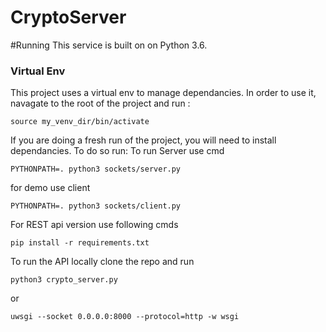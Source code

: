 # CryptoServer

#Running 
This service is built on on Python 3.6.

### Virtual Env
This project uses a virtual env to manage dependancies. In order to use it, navagate to the root of the project and run : 

```
source my_venv_dir/bin/activate
```

If you are doing a fresh run of the project, you will need to install dependancies. To do so run:
To run Server use cmd
```
PYTHONPATH=. python3 sockets/server.py
```
for demo use client
```
PYTHONPATH=. python3 sockets/client.py 
```


For REST api version use following cmds
```
pip install -r requirements.txt 
```
To run the API locally clone the repo and run 
```
python3 crypto_server.py
```
or
```
uwsgi --socket 0.0.0.0:8000 --protocol=http -w wsgi
```